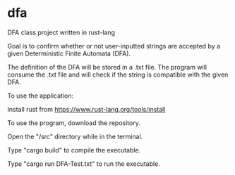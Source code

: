 # dfa
DFA class project written in rust-lang

Goal is to confirm whether or not user-inputted strings are accepted by a given Deterministic Finite Automata (DFA).

The definition of the DFA will be stored in a .txt file. The program will consume the .txt file and will check if the string is compatible with the given DFA.

To use the application: 

Install rust from https://www.rust-lang.org/tools/install

To use the program, download the repository.

Open the "/src" directory while in the terminal.

Type "cargo build" to compile the executable.

Type "cargo run DFA-Test.txt" to run the executable.
